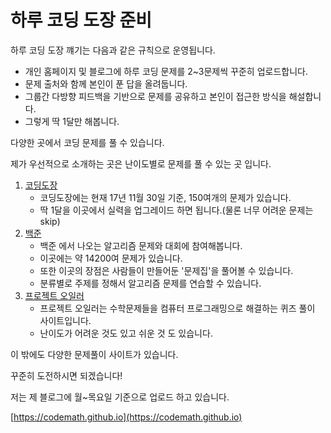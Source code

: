# 하루 코딩 도장 준비

하루 코딩 도장 꺠기는 다음과 같은 규칙으로 운영됩니다.

* 개인 홈페이지 및 블로그에 하루 코딩 문제를 2~3문제씩 꾸준히 업로드합니다.
* 문제 출처와 함께 본인이 푼 답을 올려둡니다. 
* 그룹간 다방향 피드백을 기반으로 문제를 공유하고 본인이 접근한 방식을 해설합니다.
* 그렇게 딱 1달만 해봅니다.

다양한 곳에서 코딩 문제를 풀 수 있습니다.

제가 우선적으로 소개하는 곳은 난이도별로 문제를 풀 수 있는 곳 입니다.

1. [코딩도장](http://codingdojang.com)
   * 코딩도장에는 현재 17년 11월 30일 기준, 150여개의 문제가 있습니다.
   * 딱 1달을 이곳에서 실력을 업그레이드 하면 됩니다.\(물론 너무 어려운 문제는 skip\)
2. [백준](https://www.acmicpc.net)
   * 백준 에서 나오는 알고리즘 문제와 대회에 참여해봅니다.
   * 이곳에는 약 14200여 문제가 있습니다.
   * 또한 이곳의 장점은 사람들이 만들어둔 '문제집'을 풀어볼 수 있습니다.
   * 분류별로 주제를 정해서 알고리즘 문제를 연습할 수 있습니다.
3. [프로젝트 오일러](http://euler.synap.co.kr)
   * 프로젝트 오일러는 수학문제들을 컴퓨터 프로그래밍으로 해결하는 퀴즈 풀이 사이트입니다.
   * 난이도가 어려운 것도 있고 쉬운 것 도 있습니다.

이 밖에도 다양한 문제풀이 사이트가 있습니다.

꾸준히 도전하시면 되겠습니다!

저는 제 블로그에 월~목요일 기준으로 업로드 하고 있습니다.

[https://codemath.github.io](https://codemath.github.io)

